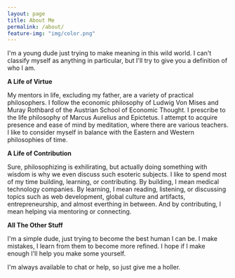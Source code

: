 ```yaml
---
layout: page
title: About Me
permalink: /about/
feature-img: "img/color.png"
---
```


I'm a young dude just trying to make meaning in this wild world. I can't classify myself as anything in particular, but I'll try to give you a definition of who I am. 

**A Life of Virtue**

My mentors in life, excluding my father, are a variety of practical philosophers. I follow the economic philosophy of Ludwig Von Mises and Muray Rothbard of the Austrian School of Economic Thought.
I prescribe to the life philosophy of Marcus Aurelius and Epictetus. I attempt to acquire presence and ease of mind by meditation, where there are various teachers. I like to consider
myself in balance with the Eastern and Western philosophies of time. 

**A Life of Contribution**

Sure, philosophizing is exhilirating, but actually doing something with wisdom is why we even discuss such esoteric subjects. I like to spend most of my time building, learning, or contributing. 
By building, I mean medical technology companies. By learning, I mean reading, listening, or discussing topics such as web development, global culture and artifacts, entrepreneurship, and almost everthing in between. 
And by contributing, I mean helping via mentoring or connecting. 

**All The Other Stuff**

I'm a simple dude, just trying to become the best human I can be. I make mistakes, I learn from them to become more refined. I hope if I make enough I'll help you make
some yourself.

I'm always available to chat or help, so just give me a holler. 



